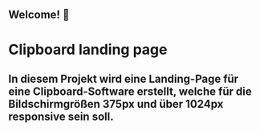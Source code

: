 ## Welcome! 👋

# Clipboard landing page

<h2>In diesem Projekt wird eine Landing-Page für eine Clipboard-Software erstellt, welche für die Bildschirmgrößen 375px und über 1024px responsive sein soll.</h2>




